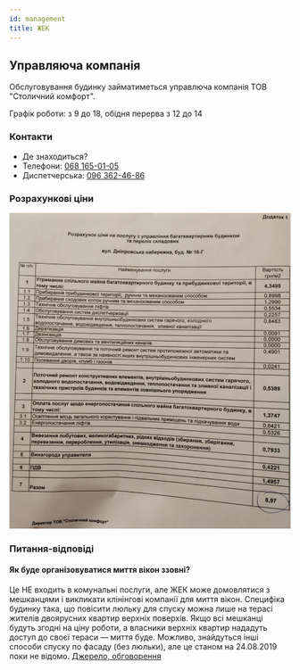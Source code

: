 ```yaml
---
id: management
title: ЖЕК
---
```


## Управляюча компанія

Обслуговування будинку займатиметься управлюча компанія ТОВ "Столичний комфорт".

Графік роботи: з 9 до 18, обідня перерва з 12 до 14

### Контакти

- Де знаходиться?
- Телефони: [068 165-01-05](tel:+380681650105)
- Диспетчерська: [096 362-46-86](tel:+380963624686)

### Розрахункові ціни

![](/wiki/operational/prices.jpg)

### Питання-відповіді

#### Як буде організовуватися миття вікон ззовні?

Це НЕ входить в комунальні послуги, але ЖЕК може домовлятися з мешканцями і викликати клінінгові компанії для миття вікон. Специфіка будинку така, що повісити люльку для спуску можна лише на терасі жителів двоярусних квартир верхніх поверхів. Якщо всі мешканці будуть згодні на ціну роботи, а власники верхніх квартир нададуть доступ до своєї тераси — миття буде. Можливо, знайдуться інші способи спуску по фасаду (без люльки), але це станом на 24.08.2019 поки не відомо. [Джерело, обговорення](https://t.me/Seven_chat/25247)
